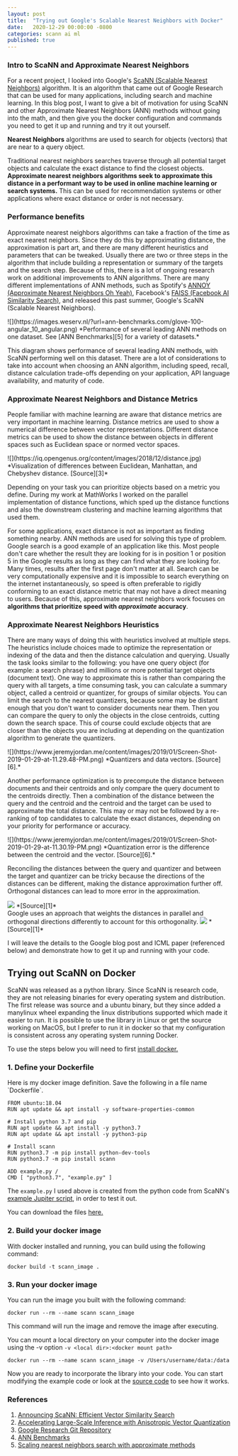 ```yaml
---
layout: post
title:  "Trying out Google's Scalable Nearest Neighbors with Docker"
date:   2020-12-29 00:00:00 -0800
categories: scann ai ml
published: true
---
```

<h3> Intro to ScaNN and Approximate Nearest Neighbors</h3>

For a recent project, I looked into Google's [ScaNN (Scalable Nearest Neighbors)][1] algorithm.  It is an algorithm that came out of Google Research that can be used for many applications, including search and machine learning.  In this blog post, I want to give a bit of motivation for using ScaNN and other Approximate Nearest Neighbors (ANN) methods without going into the math, and then give you the docker configuration and commands you need to get it up and running and try it out yourself.


<b>Nearest Neighbors</b> algorithms are used to search for objects (vectors) that are near to a query object.  

Traditional nearest neighbors searches traverse through all potential target objects and calculate the exact distance to find the closest objects.  <b>Approximate nearest neighbors algorithms seek to approximate this distance in a performant way to be used in online machine learning or search systems.</b>  This can be used for recommendation systems or other applications where exact distance or order is not necessary.  

<h3>Performance benefits</h3>

Approximate nearest neighbors algorithms can take a fraction of the time as exact nearest neighbors.  Since they do this by approximating distance, the approximation is part art, and there are many different heuristics and parameters that can be tweaked.  Usually there are two or three steps in the algorithm that include building a representation or summary of the targets and the search step.  Because of this, there is a lot of ongoing research work on additional improvements to ANN algorithms.  There are many different implementations of ANN methods, such as Spotify's <a href="https://github.com/spotify/annoy">ANNOY (Approximate Nearest Neighbors Oh Yeah)</a>, Facebook's <a href="https://engineering.fb.com/2017/03/29/data-infrastructure/faiss-a-library-for-efficient-similarity-search/">FAISS (Facebook AI Similarity Search)</a>, and released this past summer, Google's ScaNN (Scalable Nearest Neighbors).  

<span class="caption">
![](https://images.weserv.nl/?url=ann-benchmarks.com/glove-100-angular_10_angular.png)
*Performance of several leading ANN methods on one dataset. See [ANN Benchmarks][5] for a variety of datasets.*
</span>

This diagram shows performance of several leading ANN methods, with ScaNN performing well on this dataset. There are a lot of considerations to take into account when choosing an ANN algorithm, including speed, recall, distance calculation trade-offs depending on your application, API language availability, and maturity of code.

<h3> Approximate Nearest Neighbors and Distance Metrics </h3>


People familiar with machine learning are aware that distance metrics are very important in machine learning.  Distance metrics are used to show a numerical difference between vector representations.  Different distance metrics can be used to show the distance between objects in different spaces such as Euclidean space or normed vector spaces.  

<span class="caption">
![](https://iq.opengenus.org/content/images/2018/12/distance.jpg)
*Visualization of differences between Euclidean, Manhattan, and Chebyshev distance. [Source][3]*
</span>

Depending on your task you can prioritize objects based on a metric you define.  During my work at MathWorks I worked on the parallel implementation of distance functions, which sped up the distance functions and also the downstream clustering and machine learning algorithms that used them.

For some applications, exact distance is not as important as finding something nearby.  ANN methods are used for solving this type of problem.  Google search is a good example of an application like this.  Most people don't care whether the result they are looking for is in position 1 or position 5 in the Google results as long as they can find what they are looking for.  
Many times, results after the first page don't matter at all.  Search can be very computationally expensive and it is impossible to search everything on the internet instantaneously, so speed is often preferable to rigidly conforming to an exact distance metric that may not have a direct meaning to users.  Because of this, approximate nearest neighbors work focuses on <b>algorithms that prioritize speed with <i>approximate</i> accuracy</b>.  

<h3>Approximate Nearest Neighbors Heuristics</h3>

There are many ways of doing this with heuristics involved at multiple steps.  The heuristics include choices made to optimize the representation or indexing of the data and then the distance calculation and querying. Usually the task looks similar to the following: you have one query object (for example: a search phrase) and millions or more potential target objects (document text).  One way to approximate this is rather than comparing the query with all targets, a time consuming task, you can calculate a summary object, called a centroid or quantizer, for groups of similar objects.  You can limit the search to the nearest quantizers, because some may be distant enough that you don't want to consider documents near them.  Then you can compare the query to only the objects in the close centroids, cutting down the search space.  This of course could exclude objects that are closer than the objects you are including at depending on the quantization algorithm to generate the quantizers.

<span class="caption">
![](https://www.jeremyjordan.me/content/images/2019/01/Screen-Shot-2019-01-29-at-11.29.48-PM.png)
*Quantizers and data vectors. [Source][6].*
</span>

Another performance optimization is to precompute the distance between documents and their centroids and only compare the query document to the centroids directly.  Then a combination of the distance between the query and the centroid and the centroid and the target can be used to approximate the total distance.  This may or may not be followed by a re-ranking of top candidates to calculate the exact distances, depending on your priority for performance or accuracy.

<span class="caption">
![](https://www.jeremyjordan.me/content/images/2019/01/Screen-Shot-2019-01-29-at-11.30.19-PM.png)
*Quantization error is the difference between the centroid and the vector. [Source][6].*
</span>

Reconciling the distances between the query and quantizer and between the target and quantizer can be tricky because the directions of the distances can be different, making the distance approximation further off.  Orthogonal distances can lead to more error in the approximation. 

<span class="caption">
<img src="https://1.bp.blogspot.com/-0HxtiXvnyTU/Xx8xNOgfUSI/AAAAAAAAGRc/Vgf0gK50N9cIG1aA9TWFLx7nqAYwuP5TQCLcBGAsYHQ/s640/image2.png">
 *[Source][1]*<br>
</span>
Google uses an approach that weights the distances in parallel and orthogonal directions differently to account for this orthogonality.

<span class="caption">
<img src="https://1.bp.blogspot.com/-l4VY-q1YcEE/XxsvREuIEvI/AAAAAAAAGQs/zzJNUHTZ9SU8LtKzm2rgl0oQCuiJ9fhIwCLcBGAsYHQ/s640/image1.png">
*[Source][1]*<br>
</span>

I will leave the details to the Google blog post and ICML paper (referenced below) and demonstrate how to get it up and running with your code.

<h2>Trying out ScaNN on Docker</h2>
ScaNN was released as a python library.  Since ScaNN is research code, they are not releasing binaries for every operating system and distribution.  The first release was source and a ubuntu binary, but they since added a manylinux wheel expanding the linux distributions supported which made it easier to run.  It is possible to use the library in Linux or get the source working on MacOS<reference>, but I prefer to run it in docker so that my configuration is consistent across any operating system running Docker.

To use the steps below you will need to first <a href="https://docs.docker.com/get-docker/">install docker.</a>

<h3>1. Define your Dockerfile</h3>
Here is my docker image definition.  Save the following in a file name `Dockerfile`.

	FROM ubuntu:18.04
	RUN apt update && apt install -y software-properties-common

	# Install python 3.7 and pip
	RUN apt update && apt install -y python3.7
	RUN apt update && apt install -y python3-pip

	# Install scann
	RUN python3.7 -m pip install python-dev-tools
	RUN python3.7 -m pip install scann

	ADD example.py /
	CMD [ "python3.7", "example.py" ]

The `example.py` I used above is created from the python code from ScaNN's <a href="https://github.com/google-research/google-research/blob/master/scann/docs/example.ipynb">example Jupiter script</a>, in order to test it out.

You can download the files <a href="https://github.com/stephenlagree/scann-dockerfile">here.</a>
<h3>2. Build your docker image</h3>

With docker installed and running, you can build using the following command:

`docker build -t scann_image . `

<h3>3. Run your docker image</h3>

You can run the image you built with the following command:

`docker run --rm --name scann scann_image`

This command will run the image and remove the image after executing.

You can mount a local directory on your computer into the docker image using the -v option `-v <local dir>:<docker mount path>`

`docker run --rm --name scann scann_image -v /Users/username/data:/data`

Now you are ready to incorporate the library into your code. You can start modifying the example code or look at the [source code][4] to see how it works.




<h3>References</h3>

1. [Announcing ScaNN: Efficient Vector Similarity Search][1]
2. [Accelerating Large-Scale Inference with Anisotropic Vector Quantization][2]
3. [Google Research Git Repository][4]
4. [ANN Benchmarks][5]
5. [Scaling nearest neighbors search with approximate methods][6]

[1]: https://ai.googleblog.com/2020/07/announcing-scann-efficient-vector.html "Google Blog Post announcing ScaNN"

[2]: https://arxiv.org/pdf/1908.10396.pdf "ScaNN ICML Paper"

[3]: https://iq.opengenus.org/euclidean-vs-manhattan-vs-chebyshev-distance/ "Distances"

[4]: https://github.com/google-research/google-research/tree/master/scann "Google Research Source Code"

[5]: http://ann-benchmarks.com/ "ANN Benchmarks"

[6]: https://www.jeremyjordan.me/scaling-nearest-neighbors-search-with-approximate-methods/
